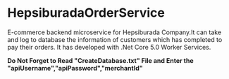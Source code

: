 # HepsiburadaOrderService

E-commerce backend microservice for Hepsiburada Company.It can take and log to database the information of customers which has completed to pay their orders.
It has developed with .Net Core 5.0 Worker Services.

<b>Do Not Forget to Read "CreateDatabase.txt" File and Enter the "apiUsername","apiPassword","merchantId"</b>
